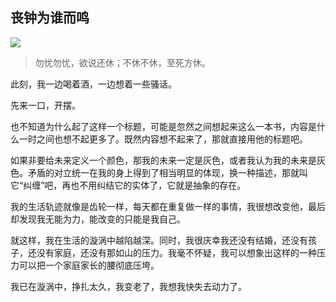 ## 丧钟为谁而鸣

![](https://src.wuh.site/2022-02/2022-04-04-%E5%B0%81%E9%9D%A2%E5%9B%BE.key.001.png)

> 勿忧勿忧，欲说还休；不休不休，至死方休。

此刻，我一边喝着酒，一边想着一些骚话。

先来一口，开摆。

也不知道为什么起了这样一个标题，可能是忽然之间想起来这么一本书，内容是什么一时之间也想不起更多了。既然内容想不起来了，那就直接用他的标题吧。

如果非要给未来定义一个颜色，那我的未来一定是灰色，或者我认为我的未来是灰色。矛盾的对立统一在我的身上得到了相当明显的体现，换一种描述，那就叫它“纠缠”吧，再也不用纠结它的实体了，它就是抽象的存在。

我的生活轨迹就像是齿轮一样，每天都在重复做一样的事情，我很想改变他，最后却发现我无能为力，能改变的只能是我自己。

就这样，我在生活的漩涡中越陷越深。同时，我很庆幸我还没有结婚，还没有孩子，还没有家庭，还没有那如山的压力。我毫不怀疑，我可以想象出这样的一种压力可以把一个家庭家长的腰彻底压垮。

我已在漩涡中，挣扎太久，我变老了，我想我快失去动力了。



